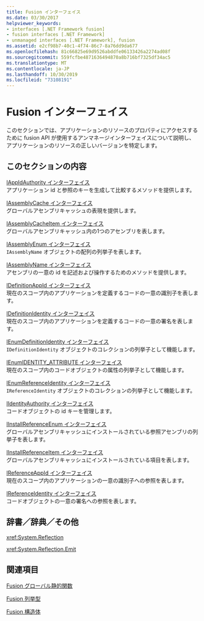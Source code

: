 ```yaml
---
title: Fusion インターフェイス
ms.date: 03/30/2017
helpviewer_keywords:
- interfaces [.NET Framework fusion]
- fusion interfaces [.NET Framework]
- unmanaged interfaces [.NET Framework], fusion
ms.assetid: e2cf98b7-40c1-4f74-86c7-8a76dd9da677
ms.openlocfilehash: 81c66825e69d9526abddfe06133426a2274ad08f
ms.sourcegitcommit: 559fcfbe4871636494870a8b716bf7325df34ac5
ms.translationtype: MT
ms.contentlocale: ja-JP
ms.lasthandoff: 10/30/2019
ms.locfileid: "73108191"
---
```

# <a name="fusion-interfaces"></a>Fusion インターフェイス
このセクションでは、アプリケーションのリソースのプロパティにアクセスするために fusion API が使用するアンマネージインターフェイスについて説明し、アプリケーションのリソースの正しいバージョンを特定します。  
  
## <a name="in-this-section"></a>このセクションの内容  
 [IAppIdAuthority インターフェイス](iappidauthority-interface.md)  
 アプリケーション id と参照のキーを生成して比較するメソッドを提供します。  
  
 [IAssemblyCache インターフェイス](iassemblycache-interface.md)  
 グローバルアセンブリキャッシュの表現を提供します。  
  
 [IAssemblyCacheItem インターフェイス](iassemblycacheitem-interface.md)  
 グローバルアセンブリキャッシュ内の1つのアセンブリを表します。  
  
 [IAssemblyEnum インターフェイス](iassemblyenum-interface.md)  
 `IAssemblyName` オブジェクトの配列の列挙子を表します。  
  
 [IAssemblyName インターフェイス](iassemblyname-interface.md)  
 アセンブリの一意の id を記述および操作するためのメソッドを提供します。  
  
 [IDefinitionAppId インターフェイス](idefinitionappid-interface.md)  
 現在のスコープ内のアプリケーションを定義するコードの一意の識別子を表します。  
  
 [IDefinitionIdentity インターフェイス](idefinitionidentity-interface.md)  
 現在のスコープ内のアプリケーションを定義するコードの一意の署名を表します。  
  
 [IEnumDefinitionIdentity インターフェイス](ienumdefinitionidentity-interface.md)  
 `IDefinitionIdentity` オブジェクトのコレクションの列挙子として機能します。  
  
 [IEnumIDENTITY_ATTRIBUTE インターフェイス](ienumidentity-attribute-interface.md)  
 現在のスコープ内のコードオブジェクトの属性の列挙子として機能します。  
  
 [IEnumReferenceIdentity インターフェイス](ienumreferenceidentity-interface.md)  
 `IReferenceIdentity` オブジェクトのコレクションの列挙子として機能します。  
  
 [IIdentityAuthority インターフェイス](iidentityauthority-interface.md)  
 コードオブジェクトの id キーを管理します。  
  
 [IInstallReferenceEnum インターフェイス](iinstallreferenceenum-interface.md)  
 グローバルアセンブリキャッシュにインストールされている参照アセンブリの列挙子を表します。  
  
 [IInstallReferenceItem インターフェイス](iinstallreferenceitem-interface.md)  
 グローバルアセンブリキャッシュにインストールされている項目を表します。  
  
 [IReferenceAppId インターフェイス](ireferenceappid-interface.md)  
 現在のスコープ内のアプリケーションの一意の識別子への参照を表します。  
  
 [IReferenceIdentity インターフェイス](ireferenceidentity-interface.md)  
 コードオブジェクトの一意の署名への参照を表します。  
  
## <a name="reference"></a>辞書／辞典／その他  
 <xref:System.Reflection>  
  
 <xref:System.Reflection.Emit>  
  
## <a name="related-sections"></a>関連項目  
 [Fusion グローバル静的関数](fusion-global-static-functions.md)  
  
 [Fusion 列挙型](fusion-enumerations.md)  
  
 [Fusion 構造体](fusion-structures.md)
